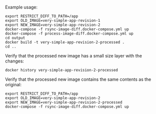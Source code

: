 Example usage:

```
export RESTRICT_DIFF_TO_PATH=/app
export OLD_IMAGE=very-simple-app-revision-1
export NEW_IMAGE=very-simple-app-revision-2
docker-compose -f rsync-image-diff.docker-compose.yml up
docker-compose -f process-image-diff.docker-compose.yml up
cd output
docker build -t very-simple-app-revision-2-processed .
cd ..
```

Verify that the processed new image has a small size layer with the changes:

```
docker history very-simple-app-revision-2-processed
```

Verify that the processed new image contains the same contents as the original:

```
export RESTRICT_DIFF_TO_PATH=/app
export OLD_IMAGE=very-simple-app-revision-2
export NEW_IMAGE=very-simple-app-revision-2-processed
docker-compose -f rsync-image-diff.docker-compose.yml up
```

